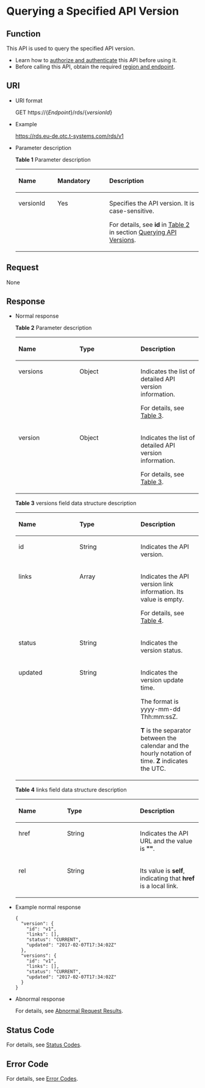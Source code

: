 # Querying a Specified API Version<a name="en-us_topic_0032347779"></a>

## Function<a name="section50404481154838"></a>

This API is used to query the specified API version.

-   Learn how to  [authorize and authenticate](authentication.md)  this API before using it.
-   Before calling this API, obtain the required  [region and endpoint](https://docs.otc.t-systems.com/en-us/endpoint/index.html).

## URI<a name="section36318247154838"></a>

-   URI format

    GET https://\{_Endpoint_\}/rds/\{_versionId_\}

-   Example

    https://rds.eu-de.otc.t-systems.com/rds/v1

-   Parameter description

    **Table  1**  Parameter description

    <a name="table4657088"></a>
    <table><thead align="left"><tr id="row60083059"><th class="cellrowborder" valign="top" width="21.3%" id="mcps1.2.4.1.1"><p id="p34889605"><a name="p34889605"></a><a name="p34889605"></a><strong id="b842352706102328"><a name="b842352706102328"></a><a name="b842352706102328"></a>Name</strong></p>
    </th>
    <th class="cellrowborder" valign="top" width="28.26%" id="mcps1.2.4.1.2"><p id="p7485743"><a name="p7485743"></a><a name="p7485743"></a><strong id="b842352706102346"><a name="b842352706102346"></a><a name="b842352706102346"></a>Mandatory</strong></p>
    </th>
    <th class="cellrowborder" valign="top" width="50.44%" id="mcps1.2.4.1.3"><p id="p2365466"><a name="p2365466"></a><a name="p2365466"></a><strong id="b842352706163417"><a name="b842352706163417"></a><a name="b842352706163417"></a>Description</strong></p>
    </th>
    </tr>
    </thead>
    <tbody><tr id="row29710333152450"><td class="cellrowborder" valign="top" width="21.3%" headers="mcps1.2.4.1.1 "><p id="p54604978152455"><a name="p54604978152455"></a><a name="p54604978152455"></a>versionId</p>
    </td>
    <td class="cellrowborder" valign="top" width="28.26%" headers="mcps1.2.4.1.2 "><p id="p60927123152455"><a name="p60927123152455"></a><a name="p60927123152455"></a>Yes</p>
    </td>
    <td class="cellrowborder" valign="top" width="50.44%" headers="mcps1.2.4.1.3 "><p id="p36149969152455"><a name="p36149969152455"></a><a name="p36149969152455"></a>Specifies the API version. It is case-sensitive.</p>
    <p id="p3406227152312"><a name="p3406227152312"></a><a name="p3406227152312"></a>For details, see <span class="parmname" id="parmname6865125310143"><a name="parmname6865125310143"></a><a name="parmname6865125310143"></a><b>id</b></span> in <a href="querying-api-versions.md#table37479565104653">Table 2</a> in section <a href="querying-api-versions.md">Querying API Versions</a>.</p>
    </td>
    </tr>
    </tbody>
    </table>


## Request<a name="section47398739154838"></a>

None

## Response<a name="section59724852154838"></a>

-   Normal response

    **Table  2**  Parameter description

    <a name="table62971306105515"></a>
    <table><thead align="left"><tr id="row21185732105515"><th class="cellrowborder" valign="top" width="33.33333333333333%" id="mcps1.2.4.1.1"><p id="p19221610105536"><a name="p19221610105536"></a><a name="p19221610105536"></a><strong id="b842352706102328_1"><a name="b842352706102328_1"></a><a name="b842352706102328_1"></a>Name</strong></p>
    </th>
    <th class="cellrowborder" valign="top" width="33.33333333333333%" id="mcps1.2.4.1.2"><p id="p13446610105536"><a name="p13446610105536"></a><a name="p13446610105536"></a><strong id="b842352706164541"><a name="b842352706164541"></a><a name="b842352706164541"></a>Type</strong></p>
    </th>
    <th class="cellrowborder" valign="top" width="33.33333333333333%" id="mcps1.2.4.1.3"><p id="p15433610105536"><a name="p15433610105536"></a><a name="p15433610105536"></a><strong id="b842352706163417_1"><a name="b842352706163417_1"></a><a name="b842352706163417_1"></a>Description</strong></p>
    </th>
    </tr>
    </thead>
    <tbody><tr id="row24371359105515"><td class="cellrowborder" valign="top" width="33.33333333333333%" headers="mcps1.2.4.1.1 "><p id="p59749643105536"><a name="p59749643105536"></a><a name="p59749643105536"></a>versions</p>
    </td>
    <td class="cellrowborder" valign="top" width="33.33333333333333%" headers="mcps1.2.4.1.2 "><p id="p7882916105536"><a name="p7882916105536"></a><a name="p7882916105536"></a>Object</p>
    </td>
    <td class="cellrowborder" valign="top" width="33.33333333333333%" headers="mcps1.2.4.1.3 "><p id="p42392997105536"><a name="p42392997105536"></a><a name="p42392997105536"></a>Indicates the list of detailed API version information.</p>
    <p id="p239763262013"><a name="p239763262013"></a><a name="p239763262013"></a>For details, see <a href="#table57914909154838">Table 3</a>.</p>
    </td>
    </tr>
    <tr id="row3452848511416"><td class="cellrowborder" valign="top" width="33.33333333333333%" headers="mcps1.2.4.1.1 "><p id="p4534392511416"><a name="p4534392511416"></a><a name="p4534392511416"></a>version</p>
    </td>
    <td class="cellrowborder" valign="top" width="33.33333333333333%" headers="mcps1.2.4.1.2 "><p id="p4897932611416"><a name="p4897932611416"></a><a name="p4897932611416"></a>Object</p>
    </td>
    <td class="cellrowborder" valign="top" width="33.33333333333333%" headers="mcps1.2.4.1.3 "><p id="p790243911416"><a name="p790243911416"></a><a name="p790243911416"></a>Indicates the list of detailed API version information.</p>
    <p id="p54651241172018"><a name="p54651241172018"></a><a name="p54651241172018"></a>For details, see <a href="#table57914909154838">Table 3</a>.</p>
    </td>
    </tr>
    </tbody>
    </table>

    **Table  3**  versions field data structure description

    <a name="table57914909154838"></a>
    <table><thead align="left"><tr id="row17905664154838"><th class="cellrowborder" valign="top" width="33.33333333333333%" id="mcps1.2.4.1.1"><p id="p41072674154838"><a name="p41072674154838"></a><a name="p41072674154838"></a><strong id="b842352706102328_2"><a name="b842352706102328_2"></a><a name="b842352706102328_2"></a>Name</strong></p>
    </th>
    <th class="cellrowborder" valign="top" width="33.33333333333333%" id="mcps1.2.4.1.2"><p id="p38552284154838"><a name="p38552284154838"></a><a name="p38552284154838"></a><strong id="b842352706164541_1"><a name="b842352706164541_1"></a><a name="b842352706164541_1"></a>Type</strong></p>
    </th>
    <th class="cellrowborder" valign="top" width="33.33333333333333%" id="mcps1.2.4.1.3"><p id="p35727319154838"><a name="p35727319154838"></a><a name="p35727319154838"></a><strong id="b842352706163417_2"><a name="b842352706163417_2"></a><a name="b842352706163417_2"></a>Description</strong></p>
    </th>
    </tr>
    </thead>
    <tbody><tr id="row8231739154838"><td class="cellrowborder" valign="top" width="33.33333333333333%" headers="mcps1.2.4.1.1 "><p id="p62791086154838"><a name="p62791086154838"></a><a name="p62791086154838"></a>id</p>
    </td>
    <td class="cellrowborder" valign="top" width="33.33333333333333%" headers="mcps1.2.4.1.2 "><p id="p52913243154838"><a name="p52913243154838"></a><a name="p52913243154838"></a>String</p>
    </td>
    <td class="cellrowborder" valign="top" width="33.33333333333333%" headers="mcps1.2.4.1.3 "><p id="p58114280154838"><a name="p58114280154838"></a><a name="p58114280154838"></a>Indicates the API version.</p>
    </td>
    </tr>
    <tr id="row83118291298"><td class="cellrowborder" valign="top" width="33.33333333333333%" headers="mcps1.2.4.1.1 "><p id="p2684540212911"><a name="p2684540212911"></a><a name="p2684540212911"></a>links</p>
    </td>
    <td class="cellrowborder" valign="top" width="33.33333333333333%" headers="mcps1.2.4.1.2 "><p id="p2699394512911"><a name="p2699394512911"></a><a name="p2699394512911"></a>Array</p>
    </td>
    <td class="cellrowborder" valign="top" width="33.33333333333333%" headers="mcps1.2.4.1.3 "><p id="p1568933512911"><a name="p1568933512911"></a><a name="p1568933512911"></a>Indicates the API version link information. Its value is empty.</p>
    <p id="p13789175472010"><a name="p13789175472010"></a><a name="p13789175472010"></a>For details, see <a href="#table630875915440">Table 4</a>.</p>
    </td>
    </tr>
    <tr id="row53266474154838"><td class="cellrowborder" valign="top" width="33.33333333333333%" headers="mcps1.2.4.1.1 "><p id="p19617131154838"><a name="p19617131154838"></a><a name="p19617131154838"></a>status</p>
    </td>
    <td class="cellrowborder" valign="top" width="33.33333333333333%" headers="mcps1.2.4.1.2 "><p id="p45483744154838"><a name="p45483744154838"></a><a name="p45483744154838"></a>String</p>
    </td>
    <td class="cellrowborder" valign="top" width="33.33333333333333%" headers="mcps1.2.4.1.3 "><p id="p60304625154838"><a name="p60304625154838"></a><a name="p60304625154838"></a>Indicates the version status.</p>
    </td>
    </tr>
    <tr id="row5870720154838"><td class="cellrowborder" valign="top" width="33.33333333333333%" headers="mcps1.2.4.1.1 "><p id="p5766344154838"><a name="p5766344154838"></a><a name="p5766344154838"></a>updated</p>
    </td>
    <td class="cellrowborder" valign="top" width="33.33333333333333%" headers="mcps1.2.4.1.2 "><p id="p64420704154838"><a name="p64420704154838"></a><a name="p64420704154838"></a>String</p>
    </td>
    <td class="cellrowborder" valign="top" width="33.33333333333333%" headers="mcps1.2.4.1.3 "><p id="p50694512154838"><a name="p50694512154838"></a><a name="p50694512154838"></a>Indicates the version update time.</p>
    <p id="p53597429154838"><a name="p53597429154838"></a><a name="p53597429154838"></a>The format is yyyy-mm-dd Thh:mm:ssZ.</p>
    <p id="p12614817154838"><a name="p12614817154838"></a><a name="p12614817154838"></a><strong id="b842352706104536"><a name="b842352706104536"></a><a name="b842352706104536"></a>T</strong> is the separator between the calendar and the hourly notation of time. <strong id="b842352706161738"><a name="b842352706161738"></a><a name="b842352706161738"></a>Z</strong> indicates the UTC.</p>
    </td>
    </tr>
    </tbody>
    </table>

    **Table  4**  links field data structure description

    <a name="table630875915440"></a>
    <table><thead align="left"><tr id="row4191288815440"><th class="cellrowborder" valign="top" width="26.529999999999998%" id="mcps1.2.4.1.1"><p id="p3950073415440"><a name="p3950073415440"></a><a name="p3950073415440"></a><strong id="b842352706102328_3"><a name="b842352706102328_3"></a><a name="b842352706102328_3"></a>Name</strong></p>
    </th>
    <th class="cellrowborder" valign="top" width="39.800000000000004%" id="mcps1.2.4.1.2"><p id="p4544288515440"><a name="p4544288515440"></a><a name="p4544288515440"></a><strong id="b842352706164541_2"><a name="b842352706164541_2"></a><a name="b842352706164541_2"></a>Type</strong></p>
    </th>
    <th class="cellrowborder" valign="top" width="33.67%" id="mcps1.2.4.1.3"><p id="p5699506015440"><a name="p5699506015440"></a><a name="p5699506015440"></a><strong id="b842352706163417_3"><a name="b842352706163417_3"></a><a name="b842352706163417_3"></a>Description</strong></p>
    </th>
    </tr>
    </thead>
    <tbody><tr id="row5319717215440"><td class="cellrowborder" valign="top" width="26.529999999999998%" headers="mcps1.2.4.1.1 "><p id="p1400369315440"><a name="p1400369315440"></a><a name="p1400369315440"></a>href</p>
    </td>
    <td class="cellrowborder" valign="top" width="39.800000000000004%" headers="mcps1.2.4.1.2 "><p id="p6055731815440"><a name="p6055731815440"></a><a name="p6055731815440"></a>String</p>
    </td>
    <td class="cellrowborder" valign="top" width="33.67%" headers="mcps1.2.4.1.3 "><p id="p619568715440"><a name="p619568715440"></a><a name="p619568715440"></a>Indicates the API URL and the value is <strong id="b842352706181135"><a name="b842352706181135"></a><a name="b842352706181135"></a>""</strong>.</p>
    </td>
    </tr>
    <tr id="row5576118615440"><td class="cellrowborder" valign="top" width="26.529999999999998%" headers="mcps1.2.4.1.1 "><p id="p2036224315440"><a name="p2036224315440"></a><a name="p2036224315440"></a>rel</p>
    </td>
    <td class="cellrowborder" valign="top" width="39.800000000000004%" headers="mcps1.2.4.1.2 "><p id="p3872902515440"><a name="p3872902515440"></a><a name="p3872902515440"></a>String</p>
    </td>
    <td class="cellrowborder" valign="top" width="33.67%" headers="mcps1.2.4.1.3 "><p id="p5004333115440"><a name="p5004333115440"></a><a name="p5004333115440"></a>Its value is <strong id="b84235270616818"><a name="b84235270616818"></a><a name="b84235270616818"></a>self</strong>, indicating that <strong id="b84235270616856"><a name="b84235270616856"></a><a name="b84235270616856"></a>href</strong> is a local link.</p>
    </td>
    </tr>
    </tbody>
    </table>


-   Example normal response

    ```
    {
      "version": {
        "id": "v1",
        "links": [],
        "status": "CURRENT",
        "updated": "2017-02-07T17:34:02Z"
      },
      "versions": {
        "id": "v1",
        "links": [],
        "status": "CURRENT",
        "updated": "2017-02-07T17:34:02Z"
      }
    }
    ```

-   Abnormal response

    For details, see  [Abnormal Request Results](abnormal-request-results.md).


## Status Code<a name="section4778540915440"></a>

For details, see  [Status Codes](status-codes.md).

## Error Code<a name="section946032144017"></a>

For details, see  [Error Codes](error-codes.md).


